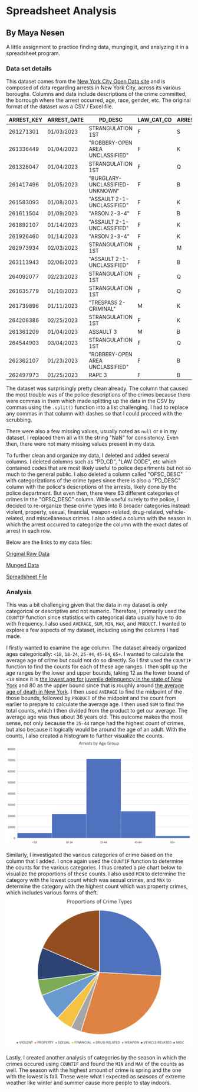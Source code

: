 # Spreadsheet Analysis

## By Maya Nesen

A little assignment to practice finding data, munging it, and analyzing it in a spreadsheet program.

### Data set details

This dataset comes from the [New York City Open Data site](https://data.cityofnewyork.us/Public-Safety/NYPD-Arrest-Data-Year-to-Date-/uip8-fykc/about_data) and is composed of data regarding arrests in New York City, across its various boroughs. Columns and data include descriptions of the crime committed, the borrough where the arrest occurred, age, race, gender, etc. The original format of the dataset was a CSV / Excel file.

| ARREST_KEY | ARREST_DATE | PD_DESC                          | LAW_CAT_CD | ARREST_BORO | JURISDICTION_CODE | AGE_GROUP | PERP_SEX | PERP_RACE | X_COORD_CD,Y_COORD_CD | Latitude         | Longitude         | SEASON | CRIME_TYPE |
| ---------- | ----------- | -------------------------------- | ---------- | ----------- | ----------------- | --------- | -------- | --------- | --------------------- | ---------------- | ----------------- | ------ | ---------- |
| 261271301  | 01/03/2023  | STRANGULATION 1ST                | F          | S           | 0                 | 25-44     | M        | WHITE     | 962808,174275         | 40.644996        | -74.077263        | WINTER | VIOLENT    |
| 261336449  | 01/04/2023  | "ROBBERY-OPEN AREA UNCLASSIFIED" | F          | K           | 0                 | <18       | M        | BLACK     | 995118,155708         | 40.594054        | -73.960866        | WINTER | PROPERTY   |
| 261328047  | 01/04/2023  | STRANGULATION 1ST                | F          | Q           | 0                 | 18-24     | M        | BLACK     | 1007694,219656        | 40.769552        | -73.915361        | WINTER | VIOLENT    |
| 261417496  | 01/05/2023  | "BURGLARY-UNCLASSIFIED-UNKNOWN"  | F          | B           | 0                 | 25-44     | F        | BLACK     | 1007174,239542        | 40.824135        | -73.91717         | WINTER | PROPERTY   |
| 261583093  | 01/08/2023  | "ASSAULT 2-1-UNCLASSIFIED"       | F          | K           | 0                 | 25-44     | M        | BLACK     | 984110,188363         | 40.683691        | -74.000504        | WINTER | VIOLENT    |
| 261611504  | 01/09/2023  | "ARSON 2-3-4"                    | F          | B           | 71                | 25-44     | M        | WHITE     | 1028555,246897        | 40.84424         | -73.839868        | WINTER | PROPERTY   |
| 261892107  | 01/14/2023  | "ASSAULT 2-1-UNCLASSIFIED"       | F          | K           | 0                 | 25-44     | M        | BLACK     | 996541,199439         | 40.714082        | -73.955662        | WINTER | VIOLENT    |
| 261926460  | 01/14/2023  | "ARSON 2-3-4"                    | F          | K           | 0                 | 25-44     | M        | BLACK     | 1000520,168264        | 40.628508        | -73.941384        | WINTER | PROPERTY   |
| 262973934  | 02/03/2023  | STRANGULATION 1ST                | F          | M           | 0                 | 25-44     | M        | BLACK     | 1003818,253167        | 40.861538        | -73.929256        | WINTER | VIOLENT    |
| 263113943  | 02/06/2023  | "ASSAULT 2-1-UNCLASSIFIED"       | F          | B           | 0                 | 45-64     | F        | BLACK     | 1010036,246475        | 40.843155        | -73.906802        | WINTER | VIOLENT    |
| 264092077  | 02/23/2023  | STRANGULATION 1ST                | F          | Q           | 0                 | 25-44     | F        | BLACK     | 1057766,203992        | 40.726284        | -73.73476         | WINTER | VIOLENT    |
| 261635779  | 01/10/2023  | STRANGULATION 1ST                | F          | Q           | 0                 | 18-24     | M        | BLACK     | 1050620,157860        | 40.599718        | -73.760999        | WINTER | VIOLENT    |
| 261739896  | 01/11/2023  | "TRESPASS 2- CRIMINAL"           | M          | K           | 0                 | 18-24     | F        | BLACK     | 991150,192509         | 40.695068        | -73.975116        | WINTER | PROPERTY   |
| 264206386  | 02/25/2023  | STRANGULATION 1ST                | F          | K           | 0                 | 45-64     | M        | BLACK     | 1000520,168264        | 40.628508        | -73.941384        | WINTER | VIOLENT    |
| 261361209  | 01/04/2023  | ASSAULT 3                        | M          | B           | 0                 | 18-24     | F        | BLACK     | 1007528,234117        | 40.809243        | -73.915909        | WINTER | VIOLENT    |
| 264544903  | 03/04/2023  | STRANGULATION 1ST                | F          | Q           | 0                 | 25-44     | M        | BLACK     | 1007694,219656        | 40.769552        | -73.915361        | SPRING | VIOLENT    |
| 262362107  | 01/23/2023  | "ROBBERY-OPEN AREA UNCLASSIFIED" | F          | B           | 0                 | 25-44     | M        | BLACK     | 1026486,262591        | 40.887325        | -73.847247        | WINTER | PROPERTY   |
| 262497973  | 01/25/2023  | RAPE 3                           | F          | B           | 0                 | <18       | M        | BLACK     | 1017478,256069        | 40.8694704770483 | -73.8798608037303 | WINTER | SEXUAL     |

The dataset was surprisingly pretty clean already. The column that caused the most trouble was of the police descriptions of the crimes because there were commas in them which made splitting up the data in the CSV by commas using the `.split()` function into a list challenging. I had to replace any commas in that column with dashes so that I could proceed with the scrubbing.

There were also a few missing values, usually noted as `null` or `0` in my dataset. I replaced them all with the string "NaN" for consistency. Even then, there were not many missing values present in my data.

To further clean and organize my data, I deleted and added several columns. I deleted columns such as "PD_CD", "LAW CODE", etc which contained codes that are most likely useful to police departments but not so much to the general public. I also deleted a column called "OFSC_DESC" with categorizations of the crime types since there is also a "PD_DESC" column with the police's descriptions of the arrests, likely done by the police department. But even then, there were 63 different categories of crimes in the "OFSC_DESC" column. While useful surely to the police, I decided to re-organize these crime types into 8 broader categories instead: violent, property, sexual, financial, weapon-related, drug-related, vehicle-related, and miscellaneous crimes. I also added a column with the season in which the arrest occurred to categorize the column with the exact dates of arrest in each row.

Below are the links to my data files:

[Original Raw Data](https://github.com/dbdesign-students-spring2024/3-spreadsheet-analysis-mayanesen/blob/main/data/NYPD_Arrest_Data__Year_to_Date__20240213.csv)

[Munged Data](https://github.com/dbdesign-students-spring2024/3-spreadsheet-analysis-mayanesen/blob/main/data/clean_data.csv)

[Spreadsheet File](https://github.com/dbdesign-students-spring2024/3-spreadsheet-analysis-mayanesen/blob/main/data/nypd_arrest_data.xls)

### Analysis

This was a bit challenging given that the data in my dataset is only categorical or descriptive and not numeric. Therefore, I primarily used the `COUNTIF` function since statistics with categorical data usually have to do with frequency. I also used `AVERAGE`, `SUM`, `MIN`, `MAX`, and `PRODUCT`. I wanted to explore a few aspects of my dataset, including using the columns I had made.

I firstly wanted to examine the age column. The dataset already organized ages categorically: `<18`, `18-24`, `25-44`, `45-64`, `65+`. I wanted to calculate the average age of crime but could not do so directly. So I first used the `COUNTIF` function to find the counts for each of these age ranges. I then split up the age ranges by the lower and upper bounds, taking 12 as the lower bound of `<18` since it is [the lowest age for juvenile delinquency in the state of New York](https://ocfs.ny.gov/programs/youth/raise-the-lower-age/#:~:text=Response%20and%20Supports-,Overview,of%20the%20Laws%20of%202022) and 80 as the upper bound since that is roughly around [the average age of death in New York](https://www.nyc.gov/site/doh/about/about-doh/healthynyc.page#:~:text=Life%20expectancy%20%E2%80%94%20the%20average%20number,in%20lifespan%20in%20a%20century). I then used `AVERAGE` to find the midpoint of the those bounds, followed by `PRODUCT` of the midpoint and the count from earlier to prepare to calculate the average age. I then used `SUM` to find the total counts, which I then divided from the product to get our average. The average age was thus about 36 years old. This outcome makes the most sense, not only because the `25-44` range had the highest count of crimes, but also because it logically would be around the age of an adult. With the counts, I also created a histogram to further visualize the counts. ![Histogram of Crimes by Age Range](https://github.com/dbdesign-students-spring2024/3-spreadsheet-analysis-mayanesen/blob/main/Crime_histogram.png)

Similarly, I investigated the various categories of crime based on the column that I added. I once again used the `COUNTIF` function to determine the counts for the various categories. I thus created a pie chart below to visualize the proportions of these counts. I also used `MIN` to determine the category with the lowest count which was sexual crimes, and `MAX` to determine the category with the highest count which was property crimes, which includes various forms of theft. ![Pie Chart of Crime Types](https://github.com/dbdesign-students-spring2024/3-spreadsheet-analysis-mayanesen/blob/main/pie_chart.png)

Lastly, I created another analysis of categories by the season in which the crimes occured using `COUNTIF` and found the `MIN` and `MAX` of the counts as well. The season with the highest amount of crime is spring and the one with the lowest is fall. These were what I expected as seasons of extreme weather like winter and summer cause more people to stay indoors.
